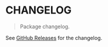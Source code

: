 # CHANGELOG

> Package changelog.

See [GitHub Releases](https://github.com/stdlib-js/ndarray-base-clamp-index/releases) for the changelog.